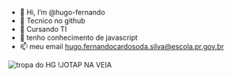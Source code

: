 - 👋 Hi, I’m @hugo-fernando
- 👀 Tecnico no github 
- 🌱 Cursando TI
- 💞️ tenho conhecimento de javascript
- 📫 meu email  hugo.fernandocardosoda.silva@escola.pr.gov.br
<!---
hugo-fernando/hugo-fernando is a ✨ special ✨ repository because its `README.md` (this file) appears on your GitHub profile.
You can click the Preview link to take a look at your changes.
--->
![tropa do HG](https://cdn.brasildefato.com.br/media/c09820080318eb12be9870b48077ca7f.jpg)
!JOTAP NA VEIA
